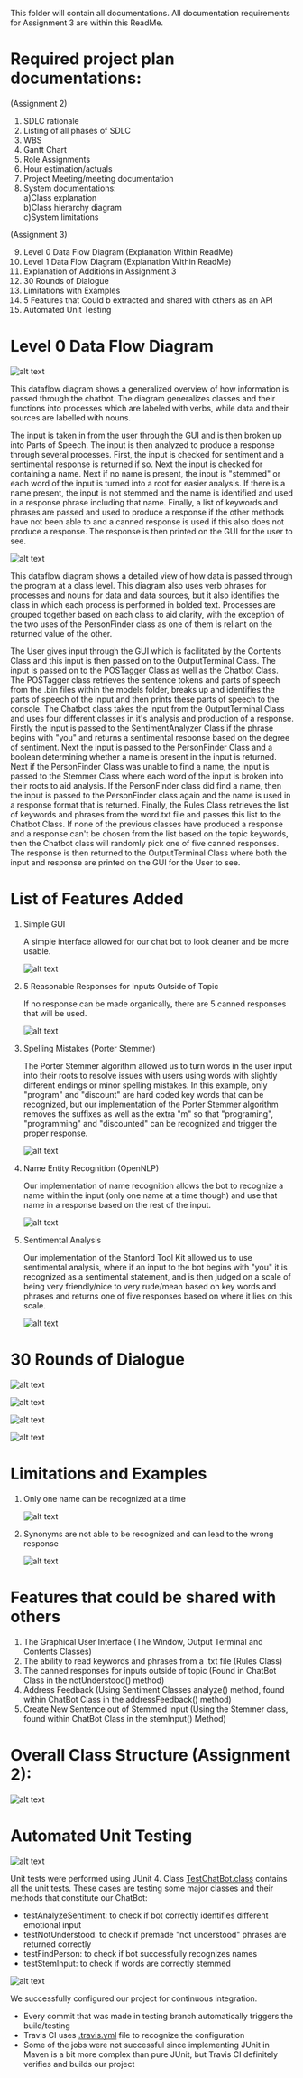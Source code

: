 This folder will contain all documentations. All documentation requirements for Assignment 3 are within this ReadMe.
# Required project plan documentations: #  
(Assignment 2)

1. SDLC rationale  
2. Listing of all phases of SDLC  
3. WBS  
4. Gantt Chart
5. Role Assignments
6. Hour estimation/actuals
7. Project Meeting/meeting documentation
8. System documentations:   
   a)Class explanation  
   b)Class hierarchy diagram  
   c)System limitations  

(Assignment 3)

9. Level 0 Data Flow Diagram (Explanation Within ReadMe)
10. Level 1 Data Flow Diagram  (Explanation Within ReadMe)
11. Explanation of Additions in Assignment 3
4. 30 Rounds of Dialogue
5. Limitations with Examples
6. 5 Features that Could b extracted and shared with others as an API
7. Automated Unit Testing
# Level 0 Data Flow Diagram #

![alt text](https://github.com/COSC310-Project-Group-8/AssignmentTwo/blob/main/Documentations/Level%200%20Data%20Flow%20Diagram.png?raw=true)

This dataflow diagram shows a generalized overview of how information is passed through the chatbot. The diagram generalizes classes and their functions into processes which are labeled with verbs, while data and their sources are labelled with nouns. 

The input is taken in from the user through the GUI and is then broken up into Parts of Speech. The input is then analyzed to produce a response through several processes. First, the input is checked for sentiment and a sentimental response is returned if so. Next the input is checked for containing a name. Next if no name is present, the input is "stemmed" or each word of the input is turned into a root for easier analysis. If there is a name present, the input is not stemmed and the name is identified and used in a response phrase including that name. Finally, a list of keywords and phrases are passed and used to produce a response if the other methods have not been able to and a canned response is used if this also does not produce a response. The response is then printed on the GUI for the user to see.

![alt text](https://github.com/COSC310-Project-Group-8/AssignmentTwo/blob/fd0bcfeda9833c60a80bb416c56657d18d4f362c/Documentations/Level%201%20Data%20Flow%20Diagram.png?raw=true)

This dataflow diagram shows a detailed view of how data is passed through the program at a class level. This diagram also uses verb phrases for processes and nouns for data and data sources, but it also identifies the class in which each process is performed in bolded text. Processes are grouped together based on each class to aid clarity, with the exception of the two uses of the PersonFinder class as one of them is reliant on the returned value of the other.

The User gives input through the GUI which is facilitated by the Contents Class and this input is then passed on to the OutputTerminal Class. The input is passed on to the POSTagger Class as well as the Chatbot Class. The POSTagger class retrieves the sentence tokens and parts of speech from the .bin files within the models folder, breaks up and identifies the parts of speech of the input and then prints these parts of speech to the console. The Chatbot class takes the input from the OutputTerminal Class and uses four different classes in it's analysis and production of a response. Firstly the input is passed to the SentimentAnalyzer Class if the phrase begins with "you" and returns a sentimental response based on the degree of sentiment. Next the input is passed to the PersonFinder Class and a boolean determining whether a name is present in the input is returned. Next if the PersonFinder Class was unable to find a name, the input is passed to the Stemmer Class where each word of the input is broken into their roots to aid analysis. If the PersonFinder class did find a name, then the input is passed to the PersonFinder class again and the name is used in a response format that is returned. Finally, the Rules Class retrieves the list of keywords and phrases from the word.txt file and passes this list to the Chatbot Class. If none of the previous classes have produced a response and a response can't be chosen from the list based on the topic keywords, then the Chatbot class will randomly pick one of five canned responses. The response is then returned to the OutputTerminal Class where both the input and response are printed on the GUI for the User to see.

# List of Features Added

1. Simple GUI

   A simple interface allowed for our chat bot to look cleaner and be more usable.

   ![alt text](https://github.com/COSC310-Project-Group-8/AssignmentTwo/blob/main/Documentations/feature1.png?raw=true)

2. 5 Reasonable Responses for Inputs Outside of Topic

   If no response can be made organically, there are 5 canned responses that will be used.

   ![alt text](https://github.com/COSC310-Project-Group-8/AssignmentTwo/blob/main/Documentations/feature2.png?raw=true)

3. Spelling Mistakes (Porter Stemmer)

   The Porter Stemmer algorithm allowed us to turn words in the user input into their roots to resolve issues with users using words with slightly different endings or minor spelling mistakes. In this example, only "program" and "discount" are hard coded key words that can be recognized, but our implementation of the Porter Stemmer algorithm removes the suffixes as well as the extra "m" so that "programing", "programming" and "discounted" can be recognized and trigger the proper response.

   ![alt text](https://github.com/COSC310-Project-Group-8/AssignmentTwo/blob/main/Documentations/feature3.png?raw=true)

4. Name Entity Recognition (OpenNLP)

   Our implementation of name recognition allows the bot to recognize a name within the input (only one name at a time though) and use that name in a response based on the rest of the input.

   ![alt text](https://github.com/COSC310-Project-Group-8/AssignmentTwo/blob/main/Documentations/feature4.png?raw=true)

5. Sentimental Analysis

   Our implementation of the Stanford Tool Kit allowed us to use sentimental analysis, where if an input to the bot begins with "you" it is recognized as a sentimental statement, and is then judged on a scale of being very friendly/nice to very rude/mean based on key words and phrases and returns one of five responses based on where it lies on this scale.

   ![alt text](https://github.com/COSC310-Project-Group-8/AssignmentTwo/blob/main/Documentations/feature5.png?raw=true)

# 30 Rounds of Dialogue

![alt text](https://github.com/COSC310-Project-Group-8/AssignmentTwo/blob/main/Documentations/30%20Rounds%20(1).png?raw=true)

![alt text](https://github.com/COSC310-Project-Group-8/AssignmentTwo/blob/main/Documentations/30%20Rounds%20(2).png?raw=true)

![alt text](https://github.com/COSC310-Project-Group-8/AssignmentTwo/blob/main/Documentations/30%20Rounds%20(3).png?raw=true)

![alt text](https://github.com/COSC310-Project-Group-8/AssignmentTwo/blob/main/Documentations/30%20Rounds%20(4).png?raw=true)

# Limitations and Examples

1. Only one name can be recognized at a time

   ![alt text](https://github.com/COSC310-Project-Group-8/AssignmentTwo/blob/main/Documentations/Limitations%20(1).png?raw=true)

2. Synonyms are not able to be recognized and can lead to the wrong response

   ![alt text](https://github.com/COSC310-Project-Group-8/AssignmentTwo/blob/main/Documentations/Limitations%20(2).png?raw=true)

# Features that could be shared with others

1. The Graphical User Interface (The Window, Output Terminal and Contents Classes)
2. The ability to read keywords and phrases from a .txt file (Rules Class)
3. The canned responses for inputs outside of topic (Found in ChatBot Class in the notUnderstood() method)
4. Address Feedback (Using Sentiment Classes analyze() method, found within ChatBot Class in the addressFeedback() method)
5. Create New Sentence out of Stemmed Input (Using the Stemmer class, found within ChatBot Class in the stemInput() Method)

# Overall Class Structure (Assignment 2): #

![alt text](https://github.com/COSC310-Project-Group-8/AssignmentTwo/blob/main/Documentations/UML%20(1).png?raw=true)

# Automated Unit Testing

![alt text](https://github.com/COSC310-Project-Group-8/AssignmentTwo/blob/main/Documentations/JUnit%20TestCases.png?raw=true)

Unit tests were performed using JUnit 4. Class [TestChatBot.class](../assignment2/src/assignment2/TestChatBot.java) contains all the unit tests.
These cases are testing some major classes and their methods that constitute our ChatBot:
- testAnalyzeSentiment: to check if bot correctly identifies different emotional input
- testNotUnderstood: to check if premade "not understood" phrases are returned correctly
- testFindPerson: to check if bot successfully recognizes names
- testStemInput: to check if words are correctly stemmed

![alt text](https://github.com/COSC310-Project-Group-8/AssignmentTwo/blob/main/Documentations/Travis%20CI%20Automated%20Testing.png?raw=true)

We successfully configured our project for continuous integration.
- Every commit that was made in testing branch automatically triggers the build/testing
- Travis CI uses [.travis.yml](../.travis.yml) file to recognize the configuration
- Some of the jobs were not successful since implementing JUnit in Maven is a bit more complex than pure JUnit, but Travis CI definitely verifies and builds our project
